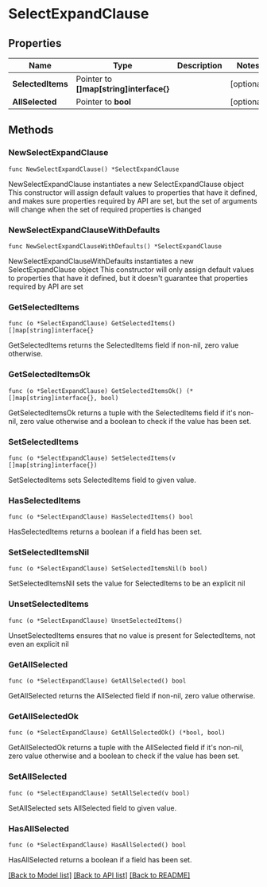 # SelectExpandClause

## Properties

Name | Type | Description | Notes
------------ | ------------- | ------------- | -------------
**SelectedItems** | Pointer to **[]map[string]interface{}** |  | [optional] 
**AllSelected** | Pointer to **bool** |  | [optional] 

## Methods

### NewSelectExpandClause

`func NewSelectExpandClause() *SelectExpandClause`

NewSelectExpandClause instantiates a new SelectExpandClause object
This constructor will assign default values to properties that have it defined,
and makes sure properties required by API are set, but the set of arguments
will change when the set of required properties is changed

### NewSelectExpandClauseWithDefaults

`func NewSelectExpandClauseWithDefaults() *SelectExpandClause`

NewSelectExpandClauseWithDefaults instantiates a new SelectExpandClause object
This constructor will only assign default values to properties that have it defined,
but it doesn't guarantee that properties required by API are set

### GetSelectedItems

`func (o *SelectExpandClause) GetSelectedItems() []map[string]interface{}`

GetSelectedItems returns the SelectedItems field if non-nil, zero value otherwise.

### GetSelectedItemsOk

`func (o *SelectExpandClause) GetSelectedItemsOk() (*[]map[string]interface{}, bool)`

GetSelectedItemsOk returns a tuple with the SelectedItems field if it's non-nil, zero value otherwise
and a boolean to check if the value has been set.

### SetSelectedItems

`func (o *SelectExpandClause) SetSelectedItems(v []map[string]interface{})`

SetSelectedItems sets SelectedItems field to given value.

### HasSelectedItems

`func (o *SelectExpandClause) HasSelectedItems() bool`

HasSelectedItems returns a boolean if a field has been set.

### SetSelectedItemsNil

`func (o *SelectExpandClause) SetSelectedItemsNil(b bool)`

 SetSelectedItemsNil sets the value for SelectedItems to be an explicit nil

### UnsetSelectedItems
`func (o *SelectExpandClause) UnsetSelectedItems()`

UnsetSelectedItems ensures that no value is present for SelectedItems, not even an explicit nil
### GetAllSelected

`func (o *SelectExpandClause) GetAllSelected() bool`

GetAllSelected returns the AllSelected field if non-nil, zero value otherwise.

### GetAllSelectedOk

`func (o *SelectExpandClause) GetAllSelectedOk() (*bool, bool)`

GetAllSelectedOk returns a tuple with the AllSelected field if it's non-nil, zero value otherwise
and a boolean to check if the value has been set.

### SetAllSelected

`func (o *SelectExpandClause) SetAllSelected(v bool)`

SetAllSelected sets AllSelected field to given value.

### HasAllSelected

`func (o *SelectExpandClause) HasAllSelected() bool`

HasAllSelected returns a boolean if a field has been set.


[[Back to Model list]](../README.md#documentation-for-models) [[Back to API list]](../README.md#documentation-for-api-endpoints) [[Back to README]](../README.md)


